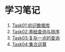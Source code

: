 # 学习笔记

1. [Task01:初识数据库](./task01_初识数据库.md)
1. [Task02:基础查询与排序](./task02_基础查询与排序.md)
1. [Task03:复杂一点的查询](./task03_复杂一点的查询.md)
1. [Task04:集合运算](./task03_集合运算.md)